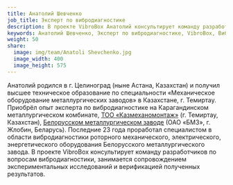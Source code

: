```yaml
---
title: Анатолий Шевченко
job_title: Эксперт по вибродиагностике
description: В проекте VibroBox Анатолий консультирует команду разработчиков по вопросам вибродиагностики, занимается сопровождением экспериментальных исследований и верификацией полученных результатов.
keywords: Анатолий Шевченко, Эксперт по вибродиагностике, VibroBox, Вибробокс
weight: 50
share:
  image: img/team/Anatoli Shevchenko.jpg
  image_width: 400
  image_height: 575
---
```

Анатолий родился в г. Целиноград (ныне Астана, Казахстан) и получил высшее техническое образование по специальности «Механическое оборудование металлургических заводов» в Казахстане, г. Темиртау. Приобрёл опыт эксперта по вибродиагностике на Карагандинском металлургическом комбинате, [ТОО «Казмеханомонтаж»](http://www.kmm.kz/page.php) (г. Темиртау, Казахстан), [Белорусском металлургическом заводе](https://www.belsteel.com/) (ОАО «БМЗ», г. Жлобин, Беларусь). Последние 23 года проработал специалистом в области вибродиагностики роторного механического, электрического, энергетического оборудования Белорусского металлургического завода. В проекте VibroBox консультирует команду разработчиков по вопросам вибродиагностики, занимается сопровождением экспериментальных исследований и верификацией полученных результатов.
